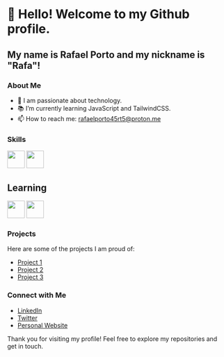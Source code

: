 # 👋 Hello! Welcome to my Github profile.

## My name is Rafael Porto and my nickname is "Rafa"!

### About Me
- 🌟 I am passionate about technology.
- 📚 I’m currently learning JavaScript and TailwindCSS.
- 📫 How to reach me: rafaelporto45rt5@proton.me

### Skills

<img src="https://cdn.jsdelivr.net/gh/devicons/devicon@latest/icons/html5/html5-original.svg" width="40" height="40" /> <img src="https://cdn.jsdelivr.net/gh/devicons/devicon@latest/icons/css3/css3-original.svg" width="40" height="40" />


## Learning

<img src="https://cdn.jsdelivr.net/gh/devicons/devicon@latest/icons/javascript/javascript-original.svg" width="40" height="40" /> 
            <img src="https://cdn.jsdelivr.net/gh/devicons/devicon@latest/icons/tailwindcss/tailwindcss-original.svg" width="40" height="40" />


### Projects
Here are some of the projects I am proud of:

- [Project 1](link_to_project_1)
- [Project 2](link_to_project_2)
- [Project 3](link_to_project_3)

### Connect with Me
- [LinkedIn](link_to_linkedin)
- [Twitter](link_to_twitter)
- [Personal Website](link_to_website)

Thank you for visiting my profile! Feel free to explore my repositories and get in touch.
